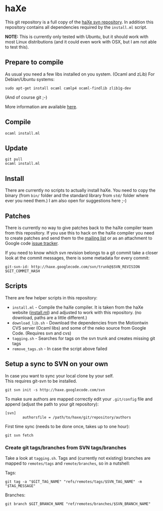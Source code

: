 # haXe

This git repository is a full copy of the [haXe svn repository](http://code.google.com/p/haxe/).
In addition this repository contains all dependencies required by the `install.ml` script.

**NOTE:** This is currently only tested with Ubuntu, but it should work with most Linux distributions
(and it could even work with OSX, but I am not able to test this).

## Prepare to compile

As usual you need a few libs installed on you system. (Ocaml and zLib) For Debian/Ubuntu systems:

```
sudo apt-get install ocaml camlp4 ocaml-findlib zlib1g-dev
```

(And of course git ;-)

More information are available [here](http://haxe.org/doc/build).

## Compile

```
ocaml install.ml
```

## Update

```
git pull
ocaml install.ml
```

## Install

There are currently no scripts to actually install haXe. You need to copy the binary (from `bin/` folder and 
the standard library from `std/` folder where ever you need them.)
I am also open for suggestions here ;-)

## Patches

There is currently no way to give patches back to the haXe compiler team from this repository. If you use this
to hack on the haXe compiler you need to create patches and send them to the [mailing list](https://groups.google.com/forum/#!forum/haxelang)
or as an attachment to Google code [issue tracker](http://code.google.com/p/haxe/issues/list).

If you need to know which svn revision belongs to a git commit take a closer look at the commit messages, there is some
metadata for every commit:

```
git-svn-id: http://haxe.googlecode.com/svn/trunk@$SVN_REVISION $GIT_COMMIT_HASH
```

## Scripts

There are few helper scripts in this repository:

* `install.ml` - Compile the haXe compiler. It is taken from the haXe website ([install.ml](http://haxe.org/file/install.ml))
and adjusted to work with this repository. (no download, paths are a little different.)
* `download_lib.sh` - Download the dependencies from the Motiontwin CVS server (Ocaml libs) and some of the neko source from
Google Code. (Requires svn and cvs)
* `tagging.sh` - Searches for tags on the svn trunk and creates missing git tags
* `remove_tags.sh` - In case the script above failed

## Setup a sync to SVN on your own

In case you want to sync your local clone by your self.  
This requires git-svn to be installed.

```
git svn init -s http://haxe.googlecode.com/svn
```

To make sure authors are mapped correctly edit your `.git/config` file and append (adjust the path to your git repository):

```
[svn]
		authorsfile = /path/to/haxe/git/repository/authors
```

First time sync (needs to be done once, takes up to one hour):

```
git svn fetch
```

### Create git tags/branches from SVN tags/branches

Take a look at `tagging.sh`. Tags and (currently not existing) branches are mapped to `remotes/tags` and `remote/branches`, so in a nutshell:

Tags:

```
git tag -a "$GIT_TAG_NAME" "refs/remotes/tags/$SVN_TAG_NAME" -m "$TAG_MESSAGE"
```

Branches:

```
git branch $GIT_BRANCH_NAME "ref/remotes/branches/$SVN_BRANCH_NAME"
```